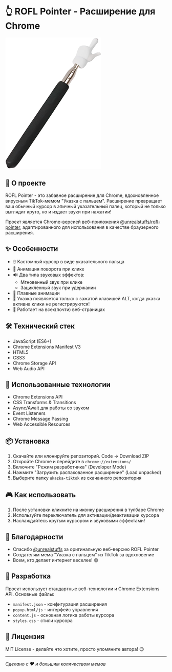 # 👆 ROFL Pointer - Расширение для Chrome

<img src="assets/default.png" alt="ROFL Pointer Preview" width="300">

## 🎯 О проекте

ROFL Pointer - это забавное расширение для Chrome, вдохновленное вирусным TikTok-мемом "Указка с пальцем". Расширение превращает ваш обычный курсор в эпичный указательный палец, который не только выглядит круто, но и издает звуки при нажатии!

Проект является Chrome-версией веб-приложения [@unrealstuffs/rofl-pointer](https://unrealstuffs.github.io/rofl-pointer/), адаптированного для использования в качестве браузерного расширения.

## ✨ Особенности

- 🖱️ Кастомный курсор в виде указательного пальца
- 🔄 Анимация поворота при клике
- 🔊 Два типа звуковых эффектов:
  - Мгновенный звук при клике
  - Зацикленный звук при удержании
- 💫 Плавные анимации
- 📍 Указка появляется только с зажатой клавишей ALT, когда указка активна клики не регистрируются!
- 🎯 Работает на всех(почти) веб-страницах

## 🛠️ Технический стек

- JavaScript (ES6+)
- Chrome Extensions Manifest V3
- HTML5
- CSS3
- Chrome Storage API
- Web Audio API

## 🔧 Использованные технологии

- Chrome Extensions API
- CSS Transforms & Transitions
- Async/Await для работы со звуком
- Event Listeners
- Chrome Message Passing
- Web Accessible Resources

## 📦 Установка

1. Скачайте или клонируйте репозиторий. Code -> Download ZIP
2. Откройте Chrome и перейдите в `chrome://extensions/`
3. Включите "Режим разработчика" (Developer Mode)
4. Нажмите "Загрузить распакованное расширение" (Load unpacked)
5. Выберите папку `ukazka-tiktok` из скачанного репозитория

## 🎮 Как использовать

1. После установки кликните на иконку расширения в тулбаре Chrome
2. Используйте переключатель для активации/деактивации курсора
3. Наслаждайтесь крутым курсором и звуковыми эффектами!

## 🙏 Благодарности

- Спасибо [@unrealstuffs](https://github.com/unrealstuffs) за оригинальную веб-версию ROFL Pointer
- Создателям мема "Указка с пальцем" из TikTok за вдохновение
- Всем, кто делает интернет веселее! 😄

## 🔨 Разработка

Проект использует стандартные веб-технологии и Chrome Extensions API. Основные файлы:

- `manifest.json` - конфигурация расширения
- `popup.html/js` - интерфейс управления
- `content.js` - основная логика работы курсора
- `styles.css` - стили курсора

## 📝 Лицензия

MIT License - делайте что хотите, просто упомяните автора! 😉

---
*Сделано с ❤️ и большим количеством мемов*
